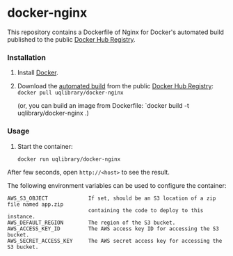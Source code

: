 docker-nginx
============

This repository contains a Dockerfile of Nginx for Docker's automated build published to the public [Docker Hub Registry](https://registry.hub.docker.com/).

### Installation

1. Install [Docker](https://www.docker.com/).

2. Download the [automated build](https://registry.hub.docker.com/u/uqlibrary/docker-nginx/) from the public [Docker Hub Registry](https://registry.hub.docker.com/): `docker pull uqlibrary/docker-nginx`

   (or, you can build an image from Dockerfile: `docker build -t uqlibrary/docker-nginx .)

### Usage

1. Start the container:

    ```sh
    docker run uqlibrary/docker-nginx
    ```

After few seconds, open `http://<host>` to see the result.

The following environment variables can be used to configure the container:

    AWS_S3_OBJECT             If set, should be an S3 location of a zip file named app.zip
                              containing the code to deploy to this instance.
    AWS_DEFAULT_REGION        The region of the S3 bucket.
    AWS_ACCESS_KEY_ID         The AWS access key ID for accessing the S3 bucket.
    AWS_SECRET_ACCESS_KEY     The AWS secret access key for accessing the S3 bucket.
